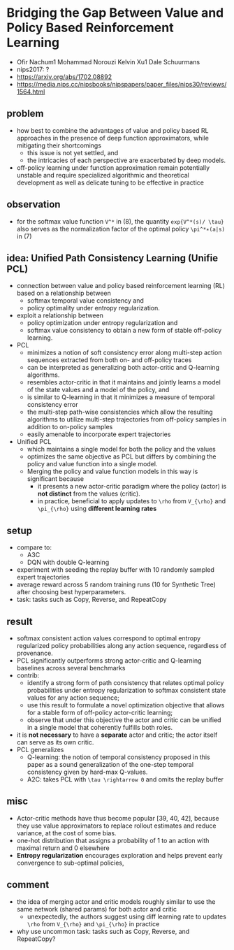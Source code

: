 # Bridging the Gap Between Value and Policy Based Reinforcement Learning
* Ofir Nachum1 Mohammad Norouzi Kelvin Xu1 Dale Schuurmans
* nips2017: ?
* https://arxiv.org/abs/1702.08892
* https://media.nips.cc/nipsbooks/nipspapers/paper_files/nips30/reviews/1564.html

## problem
* how best to combine the advantages of value and policy based RL approaches in 
  the presence of deep function approximators, while mitigating their shortcomings
  * this issue is not yet settled, and 
  * the intricacies of each perspective are exacerbated by deep models.
* off-policy learning under function approximation remain potentially unstable and 
 require specialized algorithmic and theoretical development as well as delicate tuning to be effective in practice

## observation
* for the softmax value function `V^*` in (8), 
  the quantity `exp{V^*(s)/ \tau}` also serves as the normalization factor of the optimal policy `\pi^*∗(a|s)` in (7)
  
## idea: Unified Path Consistency Learning (Unifie PCL)
* connection between value and policy based reinforcement learning (RL) based on a relationship between 
  * softmax temporal value consistency and 
  * policy optimality under entropy regularization.
* exploit a relationship between 
  * policy optimization under entropy regularization and 
  * softmax value consistency to obtain a new form of stable off-policy learning.
* PCL
  * minimizes a notion of soft consistency error along multi-step action sequences extracted from 
    both on- and off-policy traces
  * can be interpreted as generalizing both actor-critic and Q-learning algorithms.
  * resembles actor-critic in that it maintains and jointly learns a model of the state values and a model of the policy, and 
  * is similar to Q-learning in that it minimizes a measure of temporal consistency error
  * the multi-step path-wise consistencies which allow the resulting algorithms to 
    utilize multi-step trajectories from off-policy samples in addition to on-policy samples
  * easily amenable to incorporate expert trajectories
* Unified PCL 
  * which maintains a single model for both the policy and the values
  * optimizes the same objective as PCL but differs by combining the policy and value function into a single model.
  * Merging the policy and value function models in this way is significant because 
    * it presents a new actor-critic paradigm where the policy (actor) is **not distinct** from the values (critic).
    * in practice, beneficial to apply updates to `\rho` from `V_{\rho}` and `\pi_{\rho}` using **different learning rates**

## setup
* compare to: 
  * A3C
  * DQN with double Q-learning
* experiment with seeding the replay buffer with 10 randomly sampled expert trajectories
* average reward across 5 random training runs (10 for Synthetic Tree) after choosing best hyperparameters.
* task: tasks such as Copy, Reverse, and RepeatCopy

## result
* softmax consistent action values correspond to optimal entropy regularized policy probabilities along 
  any action sequence, regardless of provenance. 
* PCL significantly outperforms strong actor-critic and Q-learning baselines across several benchmarks
* contrib:
  * identify a strong form of path consistency that relates optimal policy probabilities under entropy regularization to
    softmax consistent state values for any action sequence; 
  * use this result to formulate a novel optimization objective that allows for a stable form of 
    off-policy actor-critic learning; 
  * observe that under this objective the actor and critic can be unified in a single model that 
    coherently fulfills both roles.
* it is **not necessary** to have a **separate** actor and critic; the actor itself can serve as its own critic.
* PCL generalizes
  * Q-learning:
    the notion of temporal consistency proposed in this paper as a sound generalization of 
    the one-step temporal consistency given by hard-max Q-values.
  * A2C:
    takes PCL with `\tau \rightarrow 0` and omits the replay buffer
  
## misc
* Actor-critic methods have thus become popular [39, 40, 42], because 
  they use value approximators to replace rollout estimates and reduce variance, at the cost of some bias.
* one-hot distribution that assigns a probability of 1 to an action with maximal return and 0 elsewhere  
* **Entropy regularization** encourages exploration and helps prevent early convergence to sub-optimal policies,

## comment
* the idea of merging actor and critic models roughly similar to 
  use the same network (shared params) for both actor and critic
  * unexpectedly, the authors suggest using diff learning rate to updates `\rho` from `V_{\rho}` and `\pi_{\rho}` in practice
* why use uncommon task: tasks such as Copy, Reverse, and RepeatCopy?
